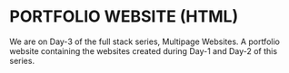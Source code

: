 # PORTFOLIO WEBSITE (HTML)
We are on Day-3 of the full stack series, Multipage Websites. A portfolio website containing the websites created during Day-1 and Day-2 of this series.
